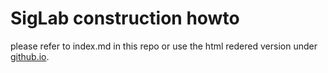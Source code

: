 # SigLab construction howto

please refer to index.md in this repo or use the html redered version under [github.io](https://railedukit.github.io/InteractiveSignallingLaboratory-construction/).
